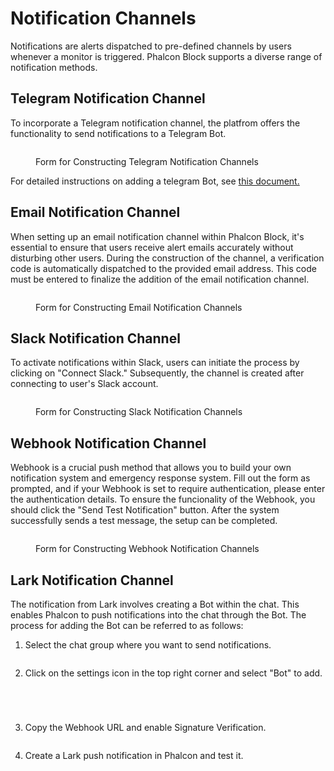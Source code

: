 # Notification Channels

Notifications are alerts dispatched to pre-defined channels by users whenever a monitor is triggered. Phalcon Block supports a diverse range of notification methods.

## Telegram Notification Channel

To incorporate a Telegram notification channel, the platfrom offers the functionality to send notifications to a Telegram Bot.

<figure><img src="../.gitbook/assets/image (31).png" alt=""><figcaption><p>Form for Constructing Telegram Notification Channels</p></figcaption></figure>

For detailed instructions on adding a telegram Bot, see [this document.](how-to-setup-a-telegram-bot.md)

## Email Notification Channel

When setting up an email notification channel within Phalcon Block, it's essential to ensure that users receive alert emails accurately without disturbing other users. During the construction of the channel, a verification code is automatically dispatched to the provided email address. This code must be entered to finalize the addition of the email notification channel.

<figure><img src="../.gitbook/assets/image (32).png" alt=""><figcaption><p>Form for Constructing Email Notification Channels</p></figcaption></figure>

## Slack Notification Channel

To activate notifications within Slack, users can initiate the process by clicking on "Connect Slack." Subsequently, the channel is created after connecting to user's Slack account.

<figure><img src="../.gitbook/assets/image (33).png" alt=""><figcaption><p>Form for Constructing Slack Notification Channels</p></figcaption></figure>

## Webhook Notification Channel

Webhook is a crucial push method that allows you to build your own notification system and emergency response system. Fill out the form as prompted, and if your Webhook is set to require authentication, please enter the authentication details. To ensure the funcionality of the Webhook, you should click the "Send Test Notification" button. After the system successfully sends a test message, the setup can be completed.

<figure><img src="../.gitbook/assets/image (34).png" alt=""><figcaption><p>Form for Constructing Webhook Notification Channels</p></figcaption></figure>



## Lark Notification Channel

The notification from Lark involves creating a Bot within the chat. This enables Phalcon to push notifications into the chat through the Bot. The process for adding the Bot can be referred to as follows:

1. Select the chat group where you want to send notifications.

<figure><img src="../.gitbook/assets/SCR-20240607-flf.png" alt=""><figcaption></figcaption></figure>

2. Click on the settings icon in the top right corner and select "Bot" to add.

<figure><img src="../.gitbook/assets/SCR-20240607-fll.png" alt=""><figcaption></figcaption></figure>

<figure><img src="../.gitbook/assets/SCR-20240607-flu (1).png" alt=""><figcaption></figcaption></figure>

<figure><img src="../.gitbook/assets/SCR-20240607-fm7.png" alt=""><figcaption></figcaption></figure>

<figure><img src="../.gitbook/assets/SCR-20240607-fme.png" alt=""><figcaption></figcaption></figure>

3. Copy the Webhook URL and enable Signature Verification.

<figure><img src="../.gitbook/assets/SCR-20240607-fn3.png" alt=""><figcaption></figcaption></figure>

4. Create a Lark push notification in Phalcon and test it.

<figure><img src="../.gitbook/assets/SCR-20240607-fnm.png" alt=""><figcaption></figcaption></figure>

<figure><img src="../.gitbook/assets/SCR-20240607-h8f.png" alt=""><figcaption></figcaption></figure>
